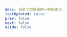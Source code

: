 ```yaml
---
desc: 记录了浏览器的一些知识点
lastUpdated: false
prev: false
next: false
aside: false
---
```


<SummaryPage path="/浏览器/" :desc="$frontmatter.desc"></SummaryPage>

